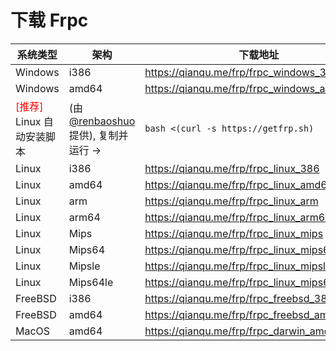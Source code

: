 # 下载 Frpc

| 系统类型                                           | 架构                                                       | 下载地址                                     |
| -------------------------------------------------- | ---------------------------------------------------------- | -------------------------------------------- |
| Windows                                            | i386                                                       | <https://qianqu.me/frp/frpc_windows_386.exe>   |
| Windows                                            | amd64                                                      | <https://qianqu.me/frp/frpc_windows_amd64.exe> |
| <font color="red">[推荐]</font> Linux 自动安装脚本 | (由 [@renbaoshuo](https://baoshuo.ren) 提供), 复制并运行 → | `bash <(curl -s https://getfrp.sh)`          |
| Linux                                              | i386                                                       | <https://qianqu.me/frp/frpc_linux_386>         |
| Linux                                              | amd64                                                      | <https://qianqu.me/frp/frpc_linux_amd64>       |
| Linux                                              | arm                                                        | <https://qianqu.me/frp/frpc_linux_arm>         |
| Linux                                              | arm64                                                      | <https://qianqu.me/frp/frpc_linux_arm64>       |
| Linux                                              | Mips                                                       | <https://qianqu.me/frp/frpc_linux_mips>        |
| Linux                                              | Mips64                                                     | <https://qianqu.me/frp/frpc_linux_mips64>      |
| Linux                                              | Mipsle                                                     | <https://qianqu.me/frp/frpc_linux_mipsle>      |
| Linux                                              | Mips64le                                                   | <https://qianqu.me/frp/frpc_linux_mips64le>    |
| FreeBSD                                            | i386                                                       | <https://qianqu.me/frp/frpc_freebsd_386>       |
| FreeBSD                                            | amd64                                                      | <https://qianqu.me/frp/frpc_freebsd_amd64>     |
| MacOS                                              | amd64                                                      | <https://qianqu.me/frp/frpc_darwin_amd64>      |
